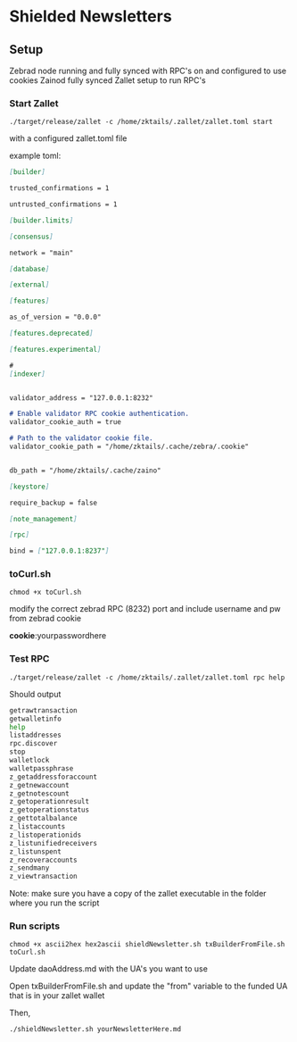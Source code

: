 # Shielded Newsletters


## Setup

Zebrad node running and fully synced with RPC's on and configured to use cookies
Zainod fully synced
Zallet setup to run RPC's


### Start Zallet

`./target/release/zallet -c /home/zktails/.zallet/zallet.toml start`

with a configured zallet.toml file

example toml:

```markdown
[builder]

trusted_confirmations = 1

untrusted_confirmations = 1

[builder.limits]

[consensus]

network = "main"

[database]

[external]

[features]

as_of_version = "0.0.0"

[features.deprecated]

[features.experimental]

#
[indexer]


validator_address = "127.0.0.1:8232"

# Enable validator RPC cookie authentication.
validator_cookie_auth = true

# Path to the validator cookie file.
validator_cookie_path = "/home/zktails/.cache/zebra/.cookie"


db_path = "/home/zktails/.cache/zaino"

[keystore]

require_backup = false

[note_management]

[rpc]

bind = ["127.0.0.1:8237"]
```


### toCurl.sh

`chmod +x toCurl.sh`

modify the correct zebrad RPC (8232) port and include username and pw from zebrad cookie


__cookie__:yourpasswordhere


### Test RPC

`./target/release/zallet -c /home/zktails/.zallet/zallet.toml rpc help`

Should output

```bash
getrawtransaction
getwalletinfo
help
listaddresses
rpc.discover
stop
walletlock
walletpassphrase
z_getaddressforaccount
z_getnewaccount
z_getnotescount
z_getoperationresult
z_getoperationstatus
z_gettotalbalance
z_listaccounts
z_listoperationids
z_listunifiedreceivers
z_listunspent
z_recoveraccounts
z_sendmany
z_viewtransaction
```
Note: make sure you have a copy of the zallet executable in the folder where you run the script

### Run scripts

`chmod +x ascii2hex hex2ascii shieldNewsletter.sh txBuilderFromFile.sh toCurl.sh`

Update daoAddress.md with the UA's you want to use

Open txBuilderFromFile.sh and update the "from" variable to the funded UA that is in your zallet wallet

Then,

`./shieldNewsletter.sh yourNewsletterHere.md`






